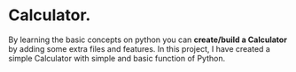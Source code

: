 # Calculator.
By learning the basic concepts on python you can **create/build a Calculator** by adding some extra files and features. In this project, I have created a simple 
Calculator with simple and basic function of Python.
